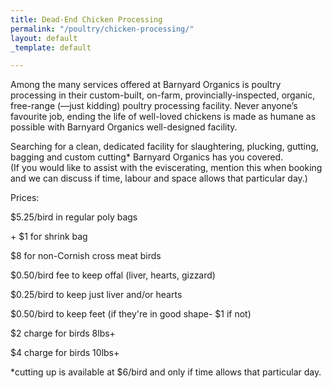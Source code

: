 ```yaml
---
title: Dead-End Chicken Processing
permalink: "/poultry/chicken-processing/"
layout: default
_template: default

---
```

Among the many services offered at Barnyard Organics is poultry processing in their custom-built, on-farm, provincially-inspected, organic, free-range (––just kidding) poultry processing facility.  Never anyone’s favourite job, ending the life of well-loved chickens is made as humane as possible with Barnyard Organics well-designed facility.

Searching for a clean, dedicated facility for slaughtering, plucking, gutting, bagging and custom cutting* Barnyard Organics has you covered.  
(If you would like to assist with the eviscerating, mention this when booking and we can discuss if time, labour and space allows that particular day.)

Prices:

$5.25/bird in regular poly bags

\+ $1 for shrink bag

$8 for non-Cornish cross meat birds

$0.50/bird fee to keep offal (liver, hearts, gizzard)

$0.25/bird to keep just liver and/or hearts

$0.50/bird to keep feet (if they're in good shape- $1 if not)

$2 charge for birds 8lbs+

$4 charge for birds 10lbs+

\*cutting up is available at $6/bird and only if time allows that particular day.